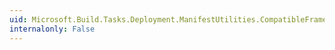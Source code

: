 ```yaml
---
uid: Microsoft.Build.Tasks.Deployment.ManifestUtilities.CompatibleFrameworkCollection
internalonly: False
---
```

